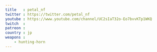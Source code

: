 ```yaml
---
title   : petal_nf
twitter : https://twitter.com/petal_nf
youtube : https://www.youtube.com/channel/UC2sIaT32o-Eo7bvvKTp1WKQ
twitch  :
patreon :
country : jp
weapons :
    - hunting-horn
---
```

